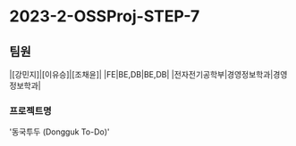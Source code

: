 # 2023-2-OSSProj-STEP-7

## 팀원
|[강민지]|[이유승]|[조채윤]|
|FE|BE,DB|BE,DB|
|전자전기공학부|경영정보학과|경영정보학과|

### 프로젝트명
'동국투두 (Dongguk To-Do)'
